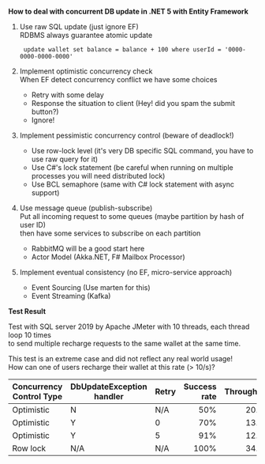 **How to deal with concurrent DB update in .NET 5 with Entity Framework**

1. Use raw SQL update (just ignore EF)  
   RDBMS always guarantee atomic update
      
        update wallet set balance = balance + 100 where userId = '0000-0000-0000-0000'

2. Implement optimistic concurrency check  
   When EF detect concurrency conflict we have some choices
    - Retry with some delay
    - Response the situation to client (Hey! did you spam the submit button?)
    - Ignore!

3. Implement pessimistic concurrency control (beware of deadlock!)
   - Use row-lock level (it's very DB specific SQL command, you have to use raw query for it)
   - Use C#'s lock statement (be careful when running on multiple processes you will need distributed lock)
   - Use BCL semaphore (same with C# lock statement with async support)

4. Use message queue (publish-subscribe)  
   Put all incoming request to some queues (maybe partition by hash of user ID)  
   then have some services to subscribe on each partition
   - RabbitMQ will be a good start here
   - Actor Model (Akka.NET, F# Mailbox Processor)

5. Implement eventual consistency (no EF, micro-service approach)
   - Event Sourcing (Use marten for this)
   - Event Streaming (Kafka)

   
**Test Result**

Test with SQL server 2019
by Apache JMeter with 10 threads, each thread loop 10 times  
to send multiple recharge requests to the same wallet at the same time.

This test is an extreme case and did not reflect any real world usage!  
How can one of users recharge their wallet at this rate (> 10/s)?

| Concurrency Control Type | DbUpdateException handler | Retry | Success rate | Throughput |
|--------------------------|---------------------------|-------|-------------:|----------:|
|Optimistic                | N                         | N/A   | 50%          | 20.2/s    |
|Optimistic                | Y                         | 0     | 70%          | 13.7/s    |
|Optimistic                | Y                         | 5     | 91%          | 12.2/s    |
|Row lock                  | N/A                       | N/A   | 100%         | 34.1/s    |